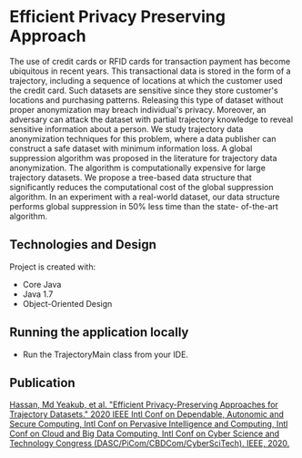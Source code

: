 # Efficient Privacy Preserving Approach
The use of credit cards or RFID cards for transaction payment has become ubiquitous in recent years. This transactional data is stored in the form of a trajectory, including a sequence of locations at which the customer used the credit card. Such datasets are sensitive since they store customer's locations and purchasing patterns. Releasing this type of dataset without proper anonymization may breach individual's privacy. Moreover, an adversary can attack the dataset with partial trajectory knowledge to reveal sensitive information about a person. We study trajectory data anonymization techniques for this problem, where a data publisher can construct a safe dataset with minimum information loss. A global suppression algorithm was proposed in the literature for trajectory data anonymization. The algorithm is computationally expensive for large trajectory datasets. We propose a tree-based data structure that significantly reduces the computational cost of the global suppression algorithm. In an experiment with a real-world dataset, our data structure performs global suppression in 50% less time than the state- of-the-art algorithm.
## Technologies and Design  
Project is created with:
* Core Java
* Java 1.7
* Object-Oriented Design 
## Running the application locally
* Run the TrajectoryMain class from your IDE.
## Publication 
[Hassan, Md Yeakub, et al. "Efficient Privacy-Preserving Approaches for Trajectory Datasets." 2020 IEEE Intl Conf on Dependable, Autonomic and Secure Computing, Intl Conf on Pervasive Intelligence and Computing, Intl Conf on Cloud and Big Data Computing, Intl Conf on Cyber Science and Technology Congress (DASC/PiCom/CBDCom/CyberSciTech). IEEE, 2020.](https://ieeexplore.ieee.org/abstract/document/9251201)
